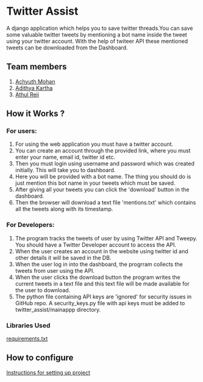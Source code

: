 # Twitter Assist

A django application which helps you to save twitter threads.You can save some valuable twitter tweets by mentioning a bot name inside the tweet using your twitter account. With the help of twiteer API these mentioned tweets can be downloaded from the Dashboard.

## Team members

1. [Achyuth Mohan](https://github.com/AchyuthMohan)
2. [Adithya Kartha](https://github.com/adithyakartha)
3. [Athul Reji](https://github.com/athulreji)

## How it Works ?

### For users:
  1.  For using the web application you must have a twitter account.
  1.  You can create an account through the provided link, where you must enter your name, email id, twitter id etc.
  2.  Then you must login using username and password which was created initially. This will take you to dashboard.
  3.  Here you will be provided with a bot name. The thing you should do is just mention this bot name in your tweets which must be saved.
  4.  After giving all your tweets you can click the 'download' button in the dashboard.
  5.  Then the browser will download a text file 'mentions.txt' which contains all the tweets along with its timestamp.

### For Developers:
  1.  The program tracks the tweets of user by using Twitter API and Tweepy. You should have a Twitter Developer account to access the API.
  2.  When the user creates an account in the website using twitter id and other details it will be saved in the DB.
  3.  When the user log in into the dashboard, the progrram collects the tweets from user using the API.
  4.  When the user clicks the download button the program writes the current tweets in a text file and this text file will be made available for the user to download.
  5.  The python file containing API keys are 'ignored' for security issues in GitHub repo. A security_keys.py file with api keys must be added to twitter_assist/mainappp directory.

### Libraries Used
[requirements.txt](https://github.com/athulreji/twitter-assist/blob/main/requirements.txt)

## How to configure

[Instructions for setting up project](https://github.com/athulreji/twitter-assist/blob/main/config.md)
